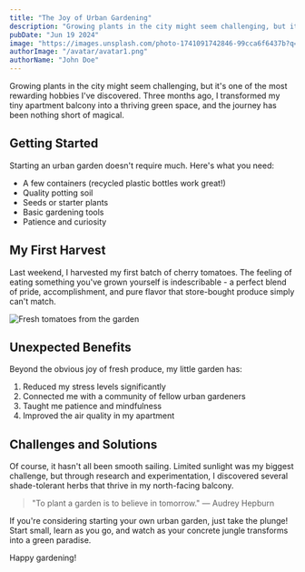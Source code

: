 ```yaml
---
title: "The Joy of Urban Gardening"
description: "Growing plants in the city might seem challenging, but it's one of the most rewarding hobbies I've discovered."
pubDate: "Jun 19 2024"
image: "https://images.unsplash.com/photo-1741091742846-99cca6f6437b?q=80&w=1286&auto=format&fit=crop&ixlib=rb-4.0.3&ixid=M3wxMjA3fDB8MHxwaG90by1wYWdlfHx8fGVufDB8fHx8fA%3D%3D"
authorImage: "/avatar/avatar1.png"
authorName: "John Doe"
---
```


Growing plants in the city might seem challenging, but it's one of the most rewarding hobbies I've discovered. Three months ago, I transformed my tiny apartment balcony into a thriving green space, and the journey has been nothing short of magical.

## Getting Started

Starting an urban garden doesn't require much. Here's what you need:

- A few containers (recycled plastic bottles work great!)
- Quality potting soil
- Seeds or starter plants
- Basic gardening tools
- Patience and curiosity

## My First Harvest

Last weekend, I harvested my first batch of cherry tomatoes. The feeling of eating something you've grown yourself is indescribable - a perfect blend of pride, accomplishment, and pure flavor that store-bought produce simply can't match.

![Fresh tomatoes from the garden](https://images.unsplash.com/photo-1733149701930-4c982b24be66?q=80&w=1586&auto=format&fit=crop&ixlib=rb-4.0.3&ixid=M3wxMjA3fDB8MHxwaG90by1wYWdlfHx8fGVufDB8fHx8fA%3D%3D)

## Unexpected Benefits

Beyond the obvious joy of fresh produce, my little garden has:

1. Reduced my stress levels significantly
2. Connected me with a community of fellow urban gardeners
3. Taught me patience and mindfulness
4. Improved the air quality in my apartment

## Challenges and Solutions

Of course, it hasn't all been smooth sailing. Limited sunlight was my biggest challenge, but through research and experimentation, I discovered several shade-tolerant herbs that thrive in my north-facing balcony.

> "To plant a garden is to believe in tomorrow." — Audrey Hepburn

If you're considering starting your own urban garden, just take the plunge! Start small, learn as you go, and watch as your concrete jungle transforms into a green paradise.

Happy gardening!

